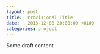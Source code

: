 ```yaml
---
layout: post
title:  Provisional Title
date:   2018-12-08 20:00:09 +0100
categories: project
---
```


Some draft content
